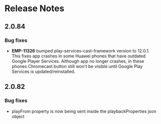 # Release Notes

## 2.0.84

### Bug fixes
- **EMP-11326** bumped play-services-cast-framework version to 12.0.1. This fixes app crashes in some Huawei phones that have outdated Google Player Services. Although app no longer crashes, in these phones Chromecast button still won't be visible until Google Play Services is updated/reinstalled.  


## 2.0.82

### Bug fixes
- playFrom property is now being sent inside the playbackProperties json object
